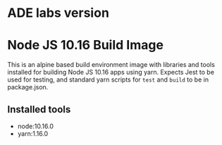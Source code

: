 
# ADE labs version

# Node JS 10.16 Build Image
This is an alpine based build environment image with libraries and tools installed for building Node JS 10.16 apps using yarn. Expects Jest to be used for testing, and standard yarn scripts for `test` and `build` to be in package.json.

## Installed tools
 - node:10.16.0
 - yarn:1.16.0
